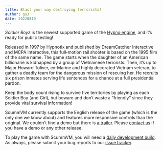 ```yaml
---
title: Blast your way destroying terrorists!
author: gu3
date: 20220819
---
```


_Soldier Boyz_ is the newest supported game of the [Hypno engine](https://wiki.scummvm.org/index.php?title=Hypno), and it’s ready for public testing!

Released in 1997 by Hypnotix and published by DreamCatcher Interactive and MCPA Interactive, this full-motion rail shooter is based on the 1995 film of the same name. The game starts when the daughter of an American billionarie is kidnapped by a group of Vietnamese terrorists. Then, it’s up to Major Howard Toliver, ex-Marine and highly decorated Vietnam veteran, to gather a deadly team for the dangerous mission of rescuing her. He recruits six prison inmates serving life sentences for a chance at a full presidential pardon.

Keep the body count rising to survive five territories by playing as each Soldier Boy (and Girl), 
but beware and don’t waste a “friendly” since they provide vital survival information!

ScummVM currently supports the English release of the game (which is the only one we know about) and features more responsive controls than the original. We couldn't find a demo but there is [a trailer](https://www.youtube.com/watch?v=COKWms0UBL8). Please [contact us](https://www.scummvm.org/contact/) if you have a demo or any other release.

To play the game with ScummVM, you will need a [daily development build](https://www.scummvm.org/downloads/#daily). As always, please submit your bug reports to our [issue tracker](https://bugs.scummvm.org/).
